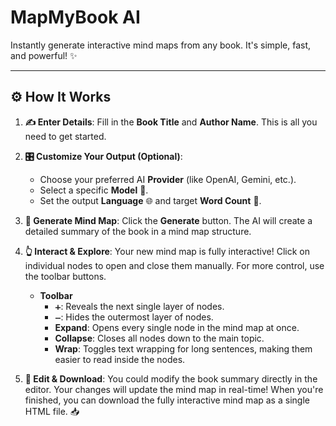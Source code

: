 # MapMyBook AI

Instantly generate interactive mind maps from any book. It's simple, fast, and powerful! ✨

---

## ⚙️ How It Works

1.  **✍️ Enter Details**: Fill in the **Book Title** and **Author Name**. This is all you need to get started.

2.  **🎛️ Customize Your Output (Optional)**:
    * Choose your preferred AI **Provider** (like OpenAI, Gemini, etc.).
    * Select a specific **Model** 🤖.
    * Set the output **Language** 🌐 and target **Word Count** 🎯.

3.  **🚀 Generate Mind Map**: Click the **Generate** button. The AI will create a detailed summary of the book in a mind map structure.

4.  **👆 Interact & Explore**: Your new mind map is fully interactive! Click on individual nodes to open and close them manually. For more control, use the toolbar buttons.
    * **Toolbar**
        * `➕`: Reveals the next single layer of nodes.
        * `➖`: Hides the outermost layer of nodes.
        * **Expand**: Opens every single node in the mind map at once.
        * **Collapse**: Closes all nodes down to the main topic.
        * **Wrap**: Toggles text wrapping for long sentences, making them easier to read inside the nodes.

5.  **📝 Edit & Download**: You could modify the book summary directly in the editor. Your changes will update the mind map in real-time! When you're finished, you can download the fully interactive mind map as a single HTML file. 📥